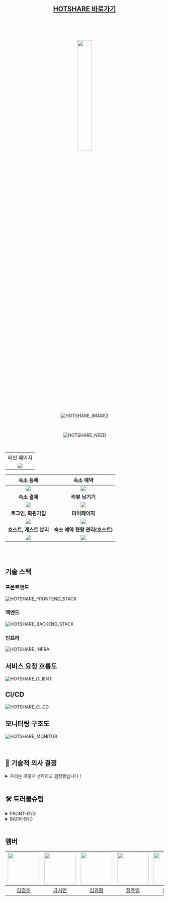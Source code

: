 <div align="center">

## [HOTSHARE 바로가기](https://www.hotshare.me)

<br>
<br>
<br>
<br>

<img src="https://github.com/BES-HOTSIX/HOTSIX_BE/assets/96820952/07cbc2a5-b351-4104-b639-fbc556c6b315" width="30%">


![HOTSHARE_IMAGE2](https://github.com/BES-HOTSIX/HOTSIX_BE/assets/96820952/23e6638c-f27e-4793-92d1-5a4b6b79897d)

<br>

![HOTSHARE_NEED](https://github.com/BES-HOTSIX/HOTSIX_BE/assets/96820952/aed81452-2ca4-4258-bf72-88650c969bdd)

<br>

<table>
<tr >
<td align="center">
메인 페이지
</td>
</tr>
<tr>
<td align="center">
      <img src='https://github.com/BES-HOTSIX/HOTSIX_BE/assets/96820952/2f8ef39b-d7b3-400a-81fc-a8fe8682b03d'>
    </td>
</tr>
</table>

|                                                        숙소 등록                                                        |                                                         숙소 예약                                                         |
| :---------------------------------------------------------------------------------------------------------------------: | :---------------------------------------------------------------------------------------------------------------------: |
| <img src='https://github.com/BES-HOTSIX/HOTSIX_BE/assets/96820952/7571cfcc-d7d2-4279-8495-673caf4836b1'> | <img src='https://github.com/BES-HOTSIX/HOTSIX_BE/assets/96820952/4dfc2a2d-a128-4794-b833-42db81cd7b92'> |
|                                                     <b>숙소 결제</b>                                                      |                                                <b>리뷰 남기기</b>                                                |
| <img src='https://github.com/BES-HOTSIX/HOTSIX_BE/assets/96820952/10df2906-9dde-4ef1-b8cc-20d8d6df0517'> | <img src='https://github.com/BES-HOTSIX/HOTSIX_BE/assets/96820952/b2d28a96-45b6-4923-aab6-b33dbf93973d'> |
|                                                     <b>로그인, 회원가입</b>                                                      |                                                <b>마이페이지</b>                                                |
| <img src='https://github.com/BES-HOTSIX/HOTSIX_BE/assets/96820952/e83f7dc3-fb10-42a9-815b-ccea533df783'> | <img src='https://github.com/BES-HOTSIX/HOTSIX_BE/assets/96820952/7d2d8389-26e3-4c0e-911a-54c00e3f4aea'> |
|                                                     <b>호스트, 게스트 분리</b>                                                      |                                                <b>숙소 예약 현황 관리(호스트)</b>                                                |
| <img src='https://github.com/BES-HOTSIX/HOTSIX_BE/assets/96820952/73ec9d4a-bb7c-48b2-870f-9c77af3995f6'> | <img src='https://github.com/BES-HOTSIX/HOTSIX_BE/assets/96820952/2b9b22ff-994c-4afe-8788-2aaf18c23330'> |




<br/>



<br>

</div>

## 기술 스택

### 프론트엔드

![HOTSHARE_FRONTEND_STACK](https://github.com/BES-HOTSIX/HOTSIX_BE/assets/96820952/97e5323c-2a55-40b2-93cc-7f619fe5314b)

### 백엔드

![HOTSHARE_BACKEND_STACK](https://github.com/BES-HOTSIX/HOTSIX_BE/assets/96820952/81c19be7-6946-45a6-a055-5ace77c4fd7a)

### 인프라

![HOTSHARE_INFRA](https://github.com/BES-HOTSIX/HOTSIX_BE/assets/96820952/55205781-503d-4ed8-8d61-d5d4b720e227)

## 서비스 요청 흐름도

![HOTSHARE_CLIENT](https://github.com/BES-HOTSIX/HOTSIX_BE/assets/96820952/0f19c6e9-277a-45d7-b222-ab46548aa111)

## CI/CD

![HOTSHARE_CI_CD](https://github.com/BES-HOTSIX/HOTSIX_BE/assets/96820952/41add0f2-7967-4409-b3bc-d2c6bb4c6f7c)

## 모니터링 구조도

![HOTSHARE_MONITOR](https://github.com/BES-HOTSIX/HOTSIX_BE/assets/96820952/251a0f83-9c01-4466-b867-82c7ccf593b4)


<br/>

## 🤔️ 기술적 의사 결정
<details>
<summary>우리는 이렇게 생각하고 결정했습니다 !</summary>

| 요구 사항| 선택지                                                      |핵심 기술을 선택한 이유 및 근거|
|:---|:---------------------------------------------------------|:---|
| 배포 환경 모니터링(로그 추적, 서버 상태 확인) | - Loki, Prometheus, Grafana <br> - ELK Stack(Elasticsearch, Logstash, kibana) | - ElasticSearch는 모든 로그 데이터를 인덱싱하여 저장한다. 그렇기 때문에 많은 컴퓨터 자원은 필요로 하게 된다. 반면 Loki는 로그의 메타데이터(로그 레벨, 어플리케이션 이름, 호스트)에 대해서만 인덱싱을 하기 때문에 저장 공간을 절약할 수 있고, 관리를 단순하게 해준다. <br>  -  Prometheus는 시계열 데이터에 최적화 되어있어 시간의 흐름에 따른 서버 상태를 관찰, 분석, 예측하는데 용이하다. PromQL이를 쿼리 언어를 사용하는데 복잡한 시계열 분석을 쉽게 할 수 있게 해주고 시스템 성능 분석이나 트러블 슈팅에 유리하다. ELK Stack은 로그 데이터의 수집, 검색, 시각화에 특화되어있다. 그렇기 때문에 서버의 상태 분석을 위해서는 추가적인 툴을 사용하여야 하는 불편함이 있다. <br> - Grafana는 Loki와 Prometheus를 시각화 시켜주고 에러 로그 발생 시 슬랙으로 자동 알림이 가는 등의 기능이 있어 서버에 문제가 생겼을 경우 신속하고 유연하게 대처가 가능하다.|
| 숙소 등록과 예약 단계에서 입력된 정보의 상태를 유지하여 데이터의 재사용성 보장 | - Recoil<br>- Redux<br>- Context API<br>- Zustand     | - Recoil은 React의 훅 기반 설계와 잘 통합되어 있다. 또 상태 관련 로직을 재사용할 수 있는 방식으로 구성할 수 있어서 코드의 모듈성과 재사용성을 높여준다. 컴포넌트가 필요로 하는 최소한의 상태 변경만을 감지하여 불필요한 렌더링을 줄이므로 성능 유지에 도움이 된다. <br> - Redux는 상태를 관리하는 강력한 도구이지만, 설정이 복잡하고 보일러플레이트 코드가 많다. 비동기 로직 처리를 위한 추가 미들웨어 사용이 필요하다. <br> - Context API는 React에 내장되어 있어 추가 라이브러리 없이 사용할 수 있지만, 복잡한 상태 관리 로직이나 비동기 작업을 처리하기에 한계가 있다.<br> - Zustand 설정이 쉬운 라이브러리로 간단한 상태 관리에 적합하다. 훅 기반의 인터페이스를 제공한다는 점에서 Recoil과 비슷하지만, Recoil이 React와의 통합과 상태 간 의존성 관리에서 더 강력한 기능을 제공한다. <br> |
| oauth2 로그인, 결제 기능 구현을 위한 외부 api http 요청 | - WebClient <br> - RestTemplate   | - RestTemplate 는 동기 처리만 가능하지만 WebClient 는 동기 처리와 비동기 처리 둘 다 가능하여 보다 유연한 설계가 가능하다 <br> - RestTemplate이 deprecated 될 예정이라는 얘기가 있다 <br> - 현재 수행하고 있는 프로젝트에선 문제가 없지만 향후 이용자가 많은 서버를 처리해야 할 경우 WebClient 의 비동기 방식이 필요해질 수 있다 |
| API 문서 자동화를 위한 라이브러리 |  - Swagger | - 개발자가 개발한 REST API 서비스를 편리하게 문서화 해주고 편리하게 API를 호출하고 테스트 할 수 있다 <br> - 의존성 추가와 코드 몇줄만으로 API 문서 자동화를 할 수 있고, 커스텀이 가능하다 |
| 데이터의 저장 및 관리 | MYSQL  |- 프로젝트가 대용량 및 분산 환경, 효율적인 분석 및 집계작업이 큰 비중을 차지하지 않아서 RDB, NoSQL, Graph Database, Columnar Database 등 다양한 데이터베이스 중 관계형DB를 선택했습니다. <br> - 관계형 데이터베이스에도 MySQL, PostgreSQL, MariaDB 등 다양한 종류가 있는데 이중 안정성과 신뢰성, 확장성이 높고 스프링부트와의 통합 원활한 MySQL을 선택했습니다. <br>  - PostgreSQL은 MySQL과 비교하여 고급 기능과 높은 데이터 무결성과 안정성을 제공하지만 설정이 복잡한 단점이 있습니다. <br> - 마리아디비는 MySQL의 포크로 시작되었지만, MySQL에 비해 커뮤니티 규모가 작다는 단점이 있습니다. |
| 서버 데이터와의 동기화 및 업데이트 |  Tanstack Query | - 데이터 fetching 요청이 있을 때, 이에 대한 loading, error, success 상태를 바로 얻을 수 있다. <br> - 동일한 네트워크 요청이 발생시, 저장된 값을 재사용하여 불필요한 네트워크 요청을 막을 수 있다.  |

</details>

<br/>

## 🛠️ 트러블슈팅

<details>

<summary>FRONT-END</summary>

### AccesToken 만료 시 생기는 문제

|진행 순서| 내용|
|:---|:---|
|😱 문제 &nbsp;&nbsp;&nbsp;&nbsp;&nbsp;&nbsp;&nbsp;&nbsp;&nbsp;&nbsp;&nbsp;&nbsp;&nbsp;&nbsp;|AccessToken 만료가 되면 새로운 AccessToken을 발급받아서 재요청을 보내는 것까지는 정상적으로 작동하는 것을 확인하였다. 근데 저희가 등록, 수정, 삭제 등과 같은 인증이 필요한 요청의 경우 한번 AccessToken 만료로 인해 실패를 한번 하고 새로운 AccessToken을 발급받아서 재요청을 보내기 때문에 처음 실패한 요청으로 인해 Tanstack Query의 useMutation안에 있는 onError에 있는 로직을 수행하게 된다. 그 과정에서 백엔드 서버에 정상적으로 요청이 됐음에도 불구하고 요청이 실패했다는 토스트 메세지와 관련 로직들이 수행되는 문제가 생김. 현재 AccessToken의 만료 기간은 30분으로 설정해놓았기 때문에 30분마다 이런 문제가 발생을 하게 됨.|
|🤔 원인|AccessToken 만료 기한이 30분으로 설정해놓았고 본래의 요청이 AccessToken 만료로 인해 한번 실패한 후 AccessToken을 재발급 받는 요청을 보내고 재요청을 하기 때문.  |
|😭 시도|Axios 인터셉터를 사용했기 때문에 백엔드 서버에 요청을 보내거나 응답을 받을 때 인터셉터에서 처리하는 부분이 많았다. 인터셉터에 대한 이해가 부족한 것 같아 일단 Axios 인터셉터에 대해 공부하였다. 그리고 서버에서 전역적으로 처리하는 예외에 대해서도 공부하니 어떻게 문제를 해결해야 할 지 감이 왔다.   |
|😄 해결|useMutation의 onError 함수를 자세히 살펴보면 우선 const { statusCode, code } = err ?? {} 이렇게 해서 axios interceptor에서 던진 error에서  statusCode와 code를 가져온다. (?? {} 를 포함시킨 이유는 err가 거의 대부분의 경우 null이나 undefined일리는 없지만 가끔 그런 경우가 있다고 한다. 그래서 ?? {} 를 붙여주었다.) 그럼 statusCode에는 400 BadRequest와 같은 http 상태코드가 들어가고 code에는 Spring 에서 예외 처리를 해준 code가 들어간다. if문을 살펴보면 http 상태코드가 400이고 code가 Spring에서 정의해놓았던 accessToken이 만료되었을때의 code와 일치하면 실행되도록 되어있다. 이 경우에는 실패 로직이 아닌 성공 로직을 수행할 수 있도록 바꿔서 문제를 해결했다. 이 외의 경우에는 error가 발생한 것이므로 else문을 써서 실패 로직을 수행한다. |


### 결제하기 전 예약 정보를 저장한 임시 예약 데이터의 ID를 전역 상태로 관리

|진행 순서| 내용|
|:---|:---|
| 😱 문제 &nbsp;&nbsp;&nbsp;&nbsp;&nbsp;&nbsp;&nbsp;&nbsp;&nbsp;&nbsp;&nbsp;&nbsp;&nbsp;&nbsp;|예약 페이지에서 예약 버튼을 눌러 결제 페이지로 넘어갔을 때 임시 예약 데이터가 생성됨. 결제 페이지에서 뒤로가기 혹은 다른 페이지로 이동하고 다시 예약을 시도하면 또 새로운 임시 예약 데이터가 생성되어 불필요한 데이터가 쌓임|
|🤔 원인|결제 페이지에서 예약 데이터의 id가 필요해서 미리 예약 데이터를 생성하는데 결제까지 완료되지 않은 데이터에 대해 따로 처리하지 않음|
|😭 시도| Recoil을 이용해서 생성된 임시 예약 데이터의 상태 관리를 하고자 함 |
|😄 해결|Recoil을 사용하여 클라이언트 측에서 세션스토리지를 활용해 임시 예약 데이터의 ID를 전역 상태로 관리하게 구현했다. 숙소 예약 페이지에서 결제 페이지로 넘어갈 때, 임시로 생성된 예약 데이터의 ID가 reserveIdState에 저장된다. 저장된 ID를 이용하여 사용자가 결제를 완료하지 않고 다른 페이지로 이동했다가 다시 예약을 시도할 경우, 기존의 임시 예약 데이터를 재사용할 수 있다. Recoil의 atom을 사용하여 상태를 정의하고, useRecoilState 훅을 통해 해당 상태를 컴포넌트에서 읽고 쓸 수 있게 했으며, recoilPersist로 상태를 영속화하여 페이지를 새로고침해도 유지되도록 했다.|

### Input, Checkbox 연동

|진행 순서| 내용|
|:---|:---|
| 😱 문제 &nbsp;&nbsp;&nbsp;&nbsp;&nbsp;&nbsp;&nbsp;&nbsp;&nbsp;&nbsp;&nbsp;&nbsp;&nbsp;&nbsp;|가격을 설정하는 input 을 설정할 때 체크할 경우 최대금액을 입력해주는 checkbox를 추가하려고 했다. 이때 체크할 경우 동적으로 지정된 최대 금액을 입력해주지만 체크를 해제를 할 경우엔 최대 금액으로 유지되었다.|
|🤔 원인|체크 했을 경우의 로직과 별개로 체크를 해제했을 경우의 로직이 따로 필요하다|
|😭 시도| useState 를 활용하여 체크할 경우 기존의 최대 금액 설정 동작은 그대로 유지하면서도 추가로 체크 이전의 값을 저장하는 동작을 추가 |
|😄 해결|체크를 해제할 경우엔 저장했던 값을 현재 금액으로 설정함으로써 해결하였다. 이로써 사용자는 체크할 경우 최대 금액을, 체크를 해제할 경우엔 체크하기 전의 금액을 설정할 수 있다. |

### 페이지네이션 컴포넌트 리렌더링 문제

|진행 순서| 내용|
|:---|:---|
| 😱 문제 &nbsp;&nbsp;&nbsp;&nbsp;&nbsp;&nbsp;&nbsp;&nbsp;&nbsp;&nbsp;&nbsp;&nbsp;&nbsp;&nbsp;|페이지네이션을 구현할때 페이지를 이동할시 페이지네이션 컴포넌트도 리렌더링이 발생.|
|🤔 원인|페이지를 이동할때마다 response 값이 새로 받아와지면서 response 내부의 totalpage 값을 사용하는 페이지네이션 컴포넌트도 리렌더링 됨|
|😭 시도| usememo를 통해 totalpage값이 바뀌지 않는다면 리렌더링하지 않도록 변경, 하지만 usequery를 통해 데이터를 불러오는 과정에서 기존 데이터에 변경 사항이 발생하기때문에 해결되지 않음 |
|😄 해결| useMemo와 useQuery의 keepPreviousData 옵션을 동시에 활용하여 이전 데이터를 유지하도록 설정했습니다. 이렇게 하면 useQuery가 새로운 데이터를 불러오면서 이전 데이터를 유지할 수 있어, 페이지 이동 시에도 컴포넌트의 리렌더링을 최소화할 수 있었습니다. |

### 전체 리뷰 불러오기

|진행 순서| 내용|
|:---|:---|
| 😱 문제 &nbsp;&nbsp;&nbsp;&nbsp;&nbsp;&nbsp;&nbsp;&nbsp;&nbsp;| 전체 리뷰 목록을 불러오는 도중에 "TypeError: allReviews.map is not a function" 에러가 발생|
|🤔 원인| 리뷰 목록이 로드되기 전에 컴포넌트에서 allReviews를 매핑하려고 시도하고 있어서 발생 |
|😭 시도| Array.isArray(recentReviews)로 배열인지 확인, allReviews가 로드된 후에 매핑하도록 하기 위해 useEffect를 사용하여 비동기 처리를 추가 |
|😄 해결| useEffect를 이용하여 데이터 로드가 완료된 후에 매핑하도록 수정 |


### 멀티파트 요청 관련

|진행 순서| 내용|
|:---|:---|
| 😱 문제 &nbsp;&nbsp;&nbsp;&nbsp;&nbsp;&nbsp;&nbsp;&nbsp;&nbsp;| 이미지와 string 타입을 하나의 폼으로 묶어서 요청할 때 오류 발생.|
|🤔 원인| 이미지와 string 타입을 함께 백엔드에 요청을 보낼 때 multipart/form-data 형식을 사용하지 않았기 때문에 발생 |
|😭 시도| string 데이터만 보내고 이미지를 따로 보내는 방식 시도. |
|😄 해결|이미지를 외부 서비스를 이용하여 올리고 url을 받아서 string 타입으로 변경 후 요청하는 방식으로 해결. |


</details>

<details>

<summary>BACK-END</summary>

### 예약 페이지 날짜 선택 시 예약되어 있는 날짜는 선택 불가능

|진행 순서| 내용|
|:---|:---|
| 😱 문제 &nbsp;&nbsp;&nbsp;&nbsp;&nbsp;&nbsp;&nbsp;&nbsp;&nbsp;&nbsp;&nbsp;&nbsp;&nbsp;&nbsp;| 예약 페이지에서 이미 예약되어 있는 날짜는 선택이 불가능해야 하고, 날짜 선택 시 체크인 날짜와 체크아웃 날짜는 동일하게 선택되면 안 된다. 그런데 비활성화 된 날짜 사이에 하루만 예약되어 있지 않은 날짜가 있는 경우, 그 날짜가 체크인 날짜로 선택 가능해지면서 체크아웃 날짜가 예약이 불가능한 그 다음날로 선택되었다.|
|🤔 원인| 초기의 체크아웃 날짜를 무조건 체크인 날짜의 다음 날로 지정했다. 사용자가 날짜를 선택하지 않으면 비활성화 시키는 날짜 목록에 들어있는 날짜도 선택된 것처럼 변수에 값이 들어가고 있었다.|
|😭 시도|애초에 예약되어 있는 날짜 목록을 보낼 때, 중간에 하루만 선택 가능한 날짜가 있으면 그 날짜도 목록에 포함시켜서 비활성화 시키고자 했다.  |
|😄 해결|예약 내역 테이블에서 해당 숙소로 예약되어 있는 모든 데이터를 불러와서 체크인/체크아웃 날짜를 현재 날짜와 비교했다. 현재 날짜부터 그 이후의 날짜들 중 체크인 날짜부터 체크아웃 날짜 사이의 모든 날짜를 리스트에 추가했다. 날짜 리스트를 정렬한 뒤, 연속되지 않는 날짜가 나올 때 그 간격을 식별해서 간격이 하루인 경우 그 날짜도 리스트에 추가했다. 이렇게 예약 기능에서 체크인 날짜와 체크아웃 날짜가 동일할 수 없다는 것을 고려하여 예약이 불가능한 날짜 사이에 선택이 가능한 날짜가 하루만 들어있는 경우가 생기는 것을 배제했더니 날짜 선택 로직 구현이 간단해졌다.|


### 스웨거 API 테스트 쿠키 생성 문제

|진행 순서| 내용|
|:---|:---|
| 😱 문제 &nbsp;&nbsp;&nbsp;&nbsp;&nbsp;&nbsp;&nbsp;&nbsp;&nbsp;&nbsp;&nbsp;&nbsp;&nbsp;&nbsp;| 스웨거 환경을 구성하면서 Refresh Token이 필요한 API 테스트 도중 쿠키가 안넘어가는 문제가 생김|
|🤔 원인 | Spring boot 에서 보내는 Cookie의 도메인 설정(127.0.0.1)이 스웨거 URL(localhost)의 도메인과 맞지 않아 스웨거 URL에서 쿠키 생성이 되지 않음|
|😭 시도| - 스웨거에서 로그인 API를 통해 쿠키를 받아옴, 하지만 결국 Spring boot 에서 쿠키에 설정된 도메인이 스웨거 URL과 다르기때문에 쿠키 생성이 안됨<br> - 스웨거에서 직접 쿠키값을 헤더에 설정해서 API 요청함, 이 경우 스웨거 공식 문서에서 스웨거에서 쿠키를 직접 헤더에 포함시키는건 지원이 안된다고 확인|
|😄 해결| Spring boot의 설정 파일에서 Cookie의 도메인을 localhost로 변경하여 해결  |

### 잘못된 provider 응답

|진행 순서| 내용|
|:---|:---|
| 😱 문제 &nbsp;&nbsp;&nbsp;&nbsp;&nbsp;&nbsp;&nbsp;&nbsp;&nbsp;&nbsp;&nbsp;&nbsp;&nbsp;&nbsp;| 클라이언트가 OAuthLogin 엔드포인트를 통해 잘못된 provider 를 제공하는 경우에도 200으로 응답|
|🤔 원인|OAuthLogin 메소드에서는 제공된 provider에 따라 다른 동작을 수행하도록 구현되어 있지만, 잘못된 provider에 대한 처리가 없어서 잘못된 provider가 제공될 경우에도 기본적으로 성공 상태 코드(200)가 반환됨|
|😭 시도|잘못된 provider에 대해서는 HTTP 응답 코드를 400으로 변경  |
|😄 해결|OAuthLogin 메소드에서는 provider가 유효한지 먼저 확인하고 잘못된 provider를 사용할 경우 400 Bad Request를 클라이언트에게 반환하여 오류 해결 가능 |



### WebClient 비동기 환경 내 Transactional 작업 이슈

|진행 순서| 내용|
|:---|:---|
| 😱 문제 &nbsp;&nbsp;&nbsp;&nbsp;&nbsp;&nbsp;&nbsp;&nbsp;&nbsp;&nbsp;&nbsp;&nbsp;&nbsp;&nbsp;| WebClient 를 사용할 경우 CRUD 중 Create 와 Read 에는 문제가 없지만 Update 와 Delete 가 처리되지 않았다.|
|🤔 원인| WebClient 는 비동기를 지원한다. JPA 의 더티체킹은 스레드에 트랜잭션을 할당하고 해당 트랜잭션이 끝나는 시저멩 변화가 있는 모든 엔티티 객체를 데이터베이스에 자동으로 반영해주는데 비동기를 사용할 경우 별도의 스레드를 사용하기 때문에 영속성 컨텍스트의 더티체킹이 적용되지 않는다|
|😭 시도| 생성이나 조회 작업의 경우 WebClient 의 비동기 작업 흐름에 두고 수정과 삭제 작업은 따로 분리하여 수행시키도록 코드를 분리 <br> 하지만 WebClient 흐름 내에서 생성된 값을 사용하지 못할 경우 수행할 수 없는 작업들에서 문제가 잔재|
|😄 해결| block() 메소드를 사용하여 비동기 흐름을 끊고 응답값을 가져와 직접 활용|


### Review 엔티티 필드에 값이 저장되지 않는 문제

|진행 순서| 내용|
|:---|:---|
| 😱 문제 &nbsp;&nbsp;&nbsp;&nbsp;&nbsp;&nbsp;&nbsp;&nbsp;|리뷰 등록 시 rating 값이 항상 null로 저장되는 문제|
|🤔 원인|ReviewService에서 계산된 값이 rating 필드에 저장되지 않음 |
|😭 시도| getRating 메서드를 수정해서 ReviewRequestDTO 클래스에서 계산된 값이 rating 필드에 저장되도록 변경 |
|😄 해결|ReviewService의 addReview 메서드에서 ReviewRequestDTO에서 rating 값을 가져와서 review 객체 생성 시에 설정하도록 수정 |

### 숙소 등록 Swagger 테스트 시 문제 발생 

|진행 순서| 내용|
|:---|:---|
| 😱 문제 &nbsp;&nbsp;&nbsp;&nbsp;&nbsp;&nbsp;&nbsp;&nbsp;&nbsp;&nbsp;&nbsp;&nbsp;&nbsp;&nbsp;| 숙소 등록 시 숙소의 정보와 사진을 함께 받아야 해서 서버에 http 요청 헤더에 mutipart/form-data를 붙이고 숙소 정보는 application/json 그리고 사진을  mutipart/form-data  헤더로 요청을 보내 인자에 값을 넣을 때 각각의 스프링 컨버터로 역직렬화 하여 서비스 로직을 통해 저장하는 형태였다. 하지만 스웨거에서 인자들에 붙어있는 어노테이션이나 메서드 레벨에 붙어있는 어노테이션으로 자동화를 해주면 테스트 시   역직렬화가 되지 않는 오류가 발생.|
|🤔 원인|스웨거가 메서드 인자들에 붙어있는 어노테이션이나 메서드 레벨에 있는 어노테이션을 보고 자동으로 api 문서를 만들어주지만 추가 설정을 해주지 않으면 테스트에 번번히 실패. |
|😭 시도| 스웨거에서도 http요청을 mutipart/form-data로 보내고 숙소 정보, 사진 파일을 각각 application/json, mutipart/form-data로 요청해 역직렬화가 가능하게 만드는 설정들을 계속 찾아보았다.   |
|😄 해결|@Schema(type = "string", format = "binary"))를 숙소 정보 DTO 앞에 붙여주면 숙소 정보 또한 json 형식의 파일을 첨부할 수 있게 되고 사진, 숙소 정보가 각각 역직렬화 되어 테스트를 실행할 수 있었다. |

</details>

<br/>





## 멤버
|<img src="https://github.com/BES-HOTSIX/HOTSIX_BE/assets/96820952/c601a2f4-db66-40d3-8d7d-079ee1f9bee1" width="100" height="100">|<img src ="https://github.com/BES-HOTSIX/HOTSIX_BE/assets/96820952/ea331acd-c248-45a3-844d-289e2ce3b0d3" width="100" height="100">|<img src ="https://github.com/BES-HOTSIX/HOTSIX_BE/assets/96820952/21b246bc-6147-4eb8-bd9a-e3843608fb00" width="100" height="100">|<img src="https://github.com/BES-HOTSIX/HOTSIX_BE/assets/96820952/fce2229f-8811-4bfa-80a2-a6f3423f2739" width="100" height="100">|<img src ="https://github.com/BES-HOTSIX/HOTSIX_BE/assets/96820952/b0e7f298-8889-4287-b009-268546f0f24d" width="100" height="100">|<img src ="https://github.com/BES-HOTSIX/HOTSIX_BE/assets/96820952/41fd57fc-abc5-4fdc-ba3b-b0606269da15" width="100" height="100">
|:-:|:-:|:-:|:-:|:-:|:-:|
|[김겸호](https://github.com/js030)|[금시연](https://github.com/jkeum-dev)|[김경환](https://github.com/hagd0520)|[정주영](https://github.com/git990412)|[이유현](https://github.com/leeyuhyun0104)|[배현준](https://github.com/bhj2bb)|

<br>
<br>




